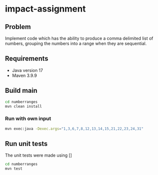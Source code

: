 # impact-assignment

## Problem

Implement code which has the ability to produce a comma delimited list of numbers, grouping the numbers into a range when they are sequential. 

## Requirements
- Java version 17
- Maven 3.9.9

## Build main

```bash
cd numberranges
mvn clean install
```

### Run with own input

```bash
mvn exec:java -Dexec.args="1,3,6,7,8,12,13,14,15,21,22,23,24,31"
```

## Run unit tests

The unit tests were made using []

```bash
cd numberranges
mvn test
```